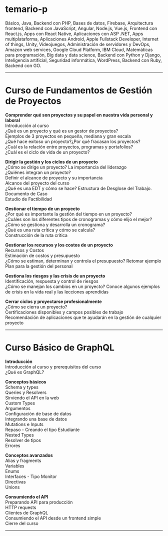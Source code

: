 # temario-p  

Básico,  Java,  Backend con PHP,  Bases de datos,  Firebase,  Arquitectura frontend,  Backend con JavaScript,  Angular,  Node.js,  Vue.js,  Frontend con React.js,  Apps con React Native,  Aplicaciones con ASP .NET,  Apps multiplataforma,  Aplicaciones Android,  Apple Fullstack Developer,  Internet of things,  Unity,  Videojuegos,  Administración de servidores y DevOps,  Amazon web services,  Google Cloud Platform,  IBM Cloud,  Matemáticas para programación,  Big data y data science,  Backend con Python y Django,  Inteligencia artificial,  Seguridad informática,  WordPress,  Backend con Ruby,  Backend con GO.

---
# Curso de Fundamentos de Gestión de Proyectos  

**Comprender qué son proyectos y su papel en nuestra vida personal y laboral**  
Introducción al curso  
¿Qué es un proyecto y qué es un gestor de proyectos?  
Ejemplos de 3 proyectos en pequeña, mediana y gran escala  
¿Qué hace exitoso un proyecto?¿Por qué fracasan los proyectos?  
¿Cuál es la relación entre proyectos, programas y portafolios?  
¿Cuál es el ciclo de vida de un proyecto?  

**Dirigir la gestión y los ciclos de un proyecto**  
¿Cómo se dirige un proyecto? La importancia del liderazgo  
¿Quiénes integran un proyecto?  
Definir el alcance de proyecto y su importancia  
Alcance del proyecto del curso  
¿Qué es una EDT y cómo se hace? Estructura de Desglose del Trabajo.  
Documento de Caso  
Estudio de Factibilidad  

**Gestionar el tiempo de un proyecto**  
¿Por qué es importante la gestión del tiempo en un proyecto?  
¿Cuáles son los diferentes tipos de cronogramas y cómo elijo el mejor?  
¿Cómo se gestiona y desarrolla un cronograma?  
¿Qué es una ruta crítica y cómo se calcula?  
Construcción de la ruta crítica  

**Gestionar los recursos y los costos de un proyecto**  
Recursos y Costos  
Estimación de costos y presupuesto  
¿Cómo se estiman, determinan y controla el presupuesto? Retomar ejemplo  
Plan para la gestión del personal  

**Gestiona los riesgos y las crisis de un proyecto**  
Identificación, respuesta y control de riesgos  
¿Cómo se manejan los cambios en un proyecto? Conoce algunos ejemplos de crisis en la vida real y las lecciones aprendidas  

**Cerrar ciclos y proyectarse profesionalmente**  
¿Cómo se cierra un proyecto?  
Certificaciones disponibles y campos posibles de trabajo  
Recomendación de aplicaciones que te ayudarán en la gestión de cualquier proyecto  

---
# Curso Básico de GraphQL  

**Introducción**  
Introducción al curso y prerequisitos del curso  
¿Qué es GraphQL?  

**Conceptos básicos**  
Schema y types  
Queries y Resolvers  
Sirviendo el API en la web  
Custom Types  
Argumentos  
Configuración de base de datos  
Integrando una base de datos  
Mutations e Inputs  
Repaso - Creando el tipo Estudiante  
Nested Types  
Resolver de tipos  
Errores  

**Conceptos avanzados**  
Alias y fragments  
Variables  
Enums  
Interfaces - Tipo Monitor  
Directivas  
Unions  

**Consumiendo el API**  
Preparando API para producción  
HTTP requests  
Clientes de GraphQL  
Consumiendo el API desde un frontend simple  
Cierre del curso  

---

